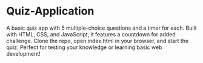 # Quiz-Application
A basic quiz app with 5 multiple-choice questions and a timer for each. Built with HTML, CSS, and JavaScript, it features a countdown for added challenge. Clone the repo, open index.html in your browser, and start the quiz. Perfect for testing your knowledge or learning basic web development!
